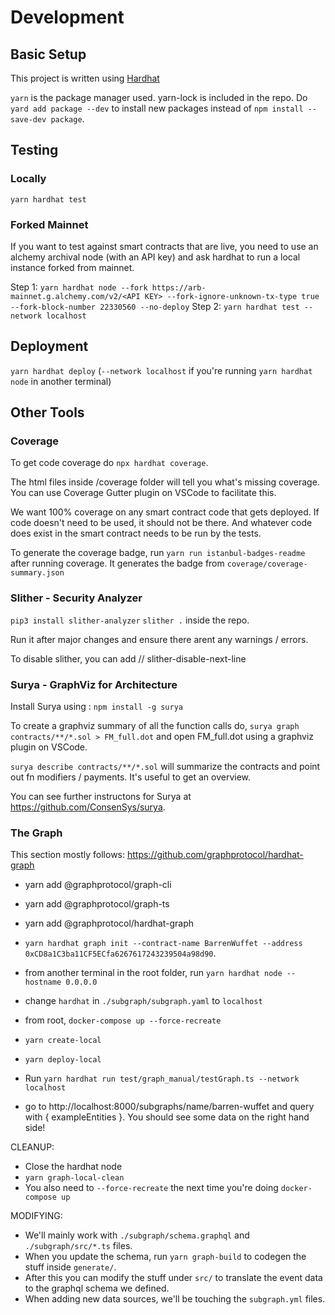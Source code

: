 # Development

## Basic Setup

This project is written using [Hardhat](https://hardhat.org/)

`yarn` is the package manager used. yarn-lock is included in the repo. Do `yard add package --dev` to install new packages instead of `npm install --save-dev package`.

## Testing

### Locally

`yarn hardhat test`

### Forked Mainnet

If you want to test against smart contracts that are live, you need to use an alchemy archival node (with an API key) and ask hardhat to run a local instance forked from mainnet.

Step 1: `yarn hardhat node --fork https://arb-mainnet.g.alchemy.com/v2/<API KEY> --fork-ignore-unknown-tx-type true --fork-block-number 22330560 --no-deploy`
Step 2: `yarn hardhat test --network localhost`

## Deployment

`yarn hardhat deploy` (`--network localhost` if you're running `yarn hardhat node` in another terminal)

## Other Tools

### Coverage

To get code coverage do `npx hardhat coverage`.

The html files inside /coverage folder will tell you what's missing coverage. You can use Coverage Gutter plugin on VSCode to facilitate this.

We want 100% coverage on any smart contract code that gets deployed. If code doesn't need to be used, it should not be there. And whatever code does exist in the smart contract needs to be run by the tests.

To generate the coverage badge, run `yarn run istanbul-badges-readme` after running coverage. It generates the badge from `coverage/coverage-summary.json`

### Slither - Security Analyzer

`pip3 install slither-analyzer`
`slither .` inside the repo.

Run it after major changes and ensure there arent any warnings / errors.

To disable slither, you can add // slither-disable-next-line <rule>

### Surya - GraphViz for Architecture

Install Surya using : `npm install -g surya`

To create a graphviz summary of all the function calls do, `surya graph contracts/**/*.sol > FM_full.dot` and open FM_full.dot using a graphviz plugin on VSCode.

`surya describe contracts/**/*.sol` will summarize the contracts and point out fn modifiers / payments. It's useful to get an overview.

You can see further instructons for Surya at https://github.com/ConsenSys/surya.

### The Graph

This section mostly follows: https://github.com/graphprotocol/hardhat-graph

- yarn add @graphprotocol/graph-cli
- yarn add @graphprotocol/graph-ts
- yarn add @graphprotocol/hardhat-graph

- `yarn hardhat graph init --contract-name BarrenWuffet --address 0xCD8a1C3ba11CF5ECfa6267617243239504a98d90`.
- from another terminal in the root folder, run `yarn hardhat node --hostname 0.0.0.0`
- change `hardhat` in `./subgraph/subgraph.yaml` to `localhost`
- from root, `docker-compose up --force-recreate`
- `yarn create-local`
- `yarn deploy-local`
- Run `yarn hardhat run test/graph_manual/testGraph.ts --network localhost`
- go to http://localhost:8000/subgraphs/name/barren-wuffet and query with { exampleEntities }. You should see some data on the right hand side!

CLEANUP:

- Close the hardhat node
- `yarn graph-local-clean`
- You also need to `--force-recreate` the next time you're doing `docker-compose up`

MODIFYING:

- We'll mainly work with `./subgraph/schema.graphql` and `./subgraph/src/*.ts` files.
- When you update the schema, run `yarn graph-build` to codegen the stuff inside `generate/`.
- After this you can modify the stuff under `src/` to translate the event data to the graphql schema we defined.
- When adding new data sources, we'll be touching the `subgraph.yml` files.
